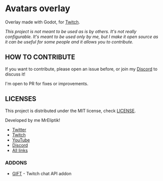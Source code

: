# Avatars overlay 

Overlay made with Godot, for [Twitch](https://twitch.tv/mreliptik).

*This project is not meant to be used as is by others. It's not really configurable. It's meant to be used only by me, but I make it open source as it can be useful for some people and it allows you to contribute.*

## HOW TO CONTRIBUTE

If you want to contribute, please open an issue before, or join my [Discord](https://discord.gg/83nFRPTP6t) to discuss it!

I'm open to PR for fixes or improvements.

## LICENSES

This project is distributed under the MIT license, check [LICENSE](LICENSE).

Developed by me MrEliptik!

- [Twitter](https://twitter.com/mreliptik)
- [Twitch](https://twitch.tv/mreliptik)
- [YouTube](https://www.youtube.com/c/MrEliptik)
- [Discord](https://discord.gg/83nFRPTP6t)
- [All links](https://bento.me/mreliptik)

### ADDONS

- [GIFT](https://github.com/MennoMax/gift) - Twitch chat API addon
